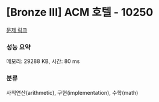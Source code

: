 # [Bronze III] ACM 호텔 - 10250 

[문제 링크](https://www.acmicpc.net/problem/10250) 

### 성능 요약

메모리: 29288 KB, 시간: 80 ms

### 분류

사칙연산(arithmetic), 구현(implementation), 수학(math)

